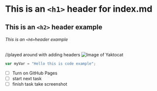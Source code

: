 # This is an `<h1>` header for index.md

## This is an `<h2>` header example

###### This is an `<h6>`header example

//played around with adding headers 
![Image of Yaktocat](https://octodex.github.com/images/yaktocat.png)
``` javascript
var myVar = "Hello this is code example";
```
- [ ] Turn on GitHub Pages
- [ ] start next task
- [ ] finish task take screenshot
